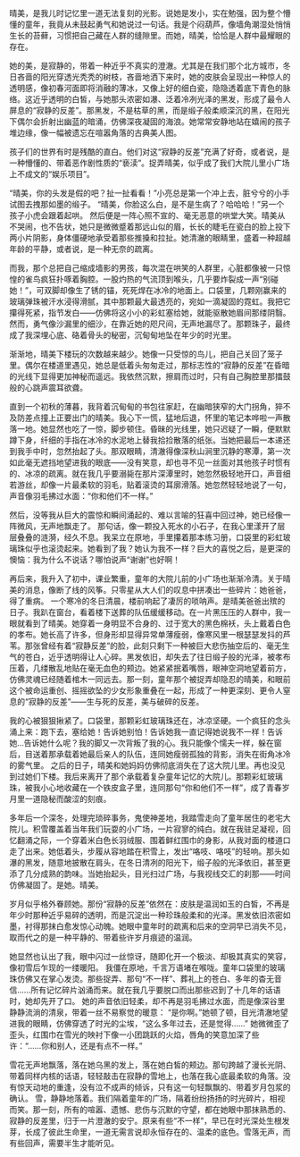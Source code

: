晴美，是我儿时记忆里一道无法复刻的光影。说她是发小，实在勉强，因为整个懵懂的童年，我竟从未鼓起勇气和她说过一句话。我是个闷葫芦，像墙角潮湿处悄悄生长的苔藓，习惯把自己藏在人群的缝隙里。而她，晴美，恰恰是人群中最耀眼的存在。

她的美，是寂静的，带着一种近乎不真实的澄澈。尤其是在我们那个北方城市，冬日吝啬的阳光穿透光秃秃的树枝，吝啬地洒下来时，她的皮肤会呈现出一种惊人的透明感，像初春河面即将消融的薄冰，又像上好的细白瓷，隐隐透着底下青色的脉络。这近乎透明的白皙，与她那头浓密如瀑、泛着冷冽光泽的黑发，形成了最令人屏息的“寂静的反差”。那黑发，不是枯草的黑，而是缎子般柔顺深沉的黑，在阳光下偶尔会折射出幽蓝的暗涌，仿佛深夜凝固的海浪。她常常安静地站在嬉闹的孩子堆边缘，像一幅被遗忘在喧嚣角落的古典美人图。

孩子们的世界有时是残酷的直白。他们对这“寂静的反差”充满了好奇，或者说，是一种懵懂的、带着恶作剧性质的“亵渎”。捉弄晴美，似乎成了我们大院儿里小广场上不成文的“娱乐项目”。

“晴美，你的头发是假的吧？扯一扯看看！”小亮总是第一个冲上去，脏兮兮的小手试图去拽那如墨的缎子。
“晴美，你脸这么白，是不是生病了？哈哈哈！”另一个孩子小虎会跟着起哄。
然后便是一阵心照不宣的、毫无恶意的哄堂大笑。晴美从不哭闹，也不告状，她只是微微蹙着那远山似的眉，长长的睫毛在瓷白的脸上投下两小片阴影，身体僵硬地承受着那些推搡和拉扯。她清澈的眼睛里，盛着一种超越年龄的平静，或者说，是一种无奈的疏离。

而我，那个总把自己缩成墙影的男孩，每次混在哄笑的人群里，心脏都像被一只惊惶的雀鸟疯狂扑啄着胸腔。一股灼热的气流顶到喉头，几乎要炸裂成一声“别碰她！”，可双脚却像生了锈的锚，死死焊在冰冷的地面上。口袋里，几颗刚赢来的玻璃弹珠被汗水浸得滑腻，其中那颗最大最透亮的，宛如一滴凝固的霓虹。我把它攥得死紧，指节发白——仿佛将这小小的彩虹塞给她，就能驱散她眉间那缕阴翳。然而，勇气像沙漏里的细沙，在靠近她的咫尺间，无声地漏尽了。那颗珠子，最终成了我深埋心底、硌着骨头的秘密，沉甸甸地坠在年少的时光里。

渐渐地，晴美下楼玩的次数越来越少。她像一只受惊的鸟儿，把自己关回了笼子里。偶尔在楼道里遇见，她总是低着头匆匆走过，那标志性的“寂静的反差”在昏暗的光线下显得更加神秘而遥远。我依然沉默，擦肩而过时，只有自己胸腔里那擂鼓般的心跳声震耳欲聋。

直到一个初秋的薄暮，我背着沉甸甸的书包往家赶，在幽暗狭窄的大门拐角，猝不及防差点撞上正要出门的晴美。我心下一慌，猛地后退，怀里的笔记本哗啦一声散落一地。她显然也吃了一惊，脚步顿住。昏昧的光线里，她只迟疑了一瞬，便默默蹲下身，纤细的手指在冰冷的水泥地上替我拾捡散落的纸张。当她把最后一本递还到我手中时，忽然抬起了头。那双眼睛，清澈得像深秋山涧里沉静的寒潭，第一次如此毫无遮挡地望进我的眼底——没有笑意，却也寻不见一丝面对其他孩子时惯有的、冰凉的疏离。就在我几乎要溺毙在那片深潭里时，她忽然极轻地开口，声音细若游丝，却像一片最柔软的羽毛，贴着滚烫的耳廓滑落。她忽然轻轻地说了一句，声音像羽毛拂过水面：“你和他们不一样。”

然后，没等我从巨大的震惊和瞬间涌起的、难以言喻的狂喜中回过神，她已经像一阵微风，无声地飘走了。
那句话，像一颗投入死水的小石子，在我心里漾开了层层叠叠的涟漪，经久不息。我呆立在原地，手里攥着那本练习册，口袋里的彩虹玻璃珠似乎也滚烫起来。她看到了我？她认为我不一样？巨大的喜悦之后，是更深的懊恼：我为什么不说话？哪怕说声“谢谢”也好啊！

再后来，我升入了初中，课业繁重，童年的大院儿前的小广场也渐渐冷清。关于晴美的消息，像断了线的风筝。只零星从大人们的叹息中拼凑出一些碎片：她爸爸，得了重病。
一个寒冷的冬日清晨，楼前响起了凄厉的唢呐声。是晴美爸爸出殡的日子。我趴在窗台，看着楼下送葬的队伍缓缓移动。在一片黑压压的人群中，我一眼就看到了晴美。她穿着一身明显不合身的、过于宽大的黑色棉袄，头上戴着白色的孝布。她长高了许多，但身形却显得异常单薄瘦弱，像寒风里一根瑟瑟发抖的芦苇。那张曾经有着“寂静反差”的脸，此刻只剩下一种被巨大悲伤抽空后的、毫无生气的苍白，近乎透明得让人心碎。黑发依旧，却失去了往日缎子般的光泽，被孝布压着，几缕散乱地贴在毫无血色的颊边。她紧紧抿着嘴唇，眼神空洞地望着前方，仿佛灵魂已经随着棺木一同远去。那一刻，童年那个被捉弄却隐忍的晴美，和眼前这个被命运重创、摇摇欲坠的少女形象重叠在一起，形成了一种更深刻、更令人窒息的“寂静的反差”——生与死的反差，美与破碎的反差。

我的心被狠狠揪紧了。口袋里，那颗彩虹玻璃珠还在，冰凉坚硬。一个疯狂的念头涌上来：跑下去，塞给她！告诉她别怕！告诉她我一直记得她说我不一样！告诉她…告诉她什么呢？我的脚又一次背叛了我的心。我只能像个懦夫一样，躲在窗后，目送着那承载着她最后亲人的队伍，连同她瘦弱孤独的背影，消失在街角冰冷的雾气里。
之后的日子，晴美和她妈妈仿佛彻底消失在了这大院儿里。再也没见到过她们下楼。我后来离开了那个承载着复杂童年记忆的大院儿。那颗彩虹玻璃珠，被我小心地收藏在一个铁皮盒子里，连同那句“你和他们不一样”，成了青春岁月里一道隐秘而酸涩的刻痕。

多年后一个深冬，处理完琐碎事务，鬼使神差地，我踏雪走向了童年居住的老宅大院儿。积雪覆盖着当年我们玩耍的小广场，一片寂寥的纯白。就在我驻足凝视，回忆翻涌之际，一个穿着米白色长羽绒服、围着鲜红围巾的身影，从我对面的楼道口走了出来。她低着头，步履从容地踏在积雪上，发出“咯吱、咯吱”的轻响。那头如瀑的黑发，随意地披散在肩头，在冬日清冽的阳光下，缎子般的光泽依旧，甚至更添了几分成熟的韵味。当她抬起头，目光扫过广场，与我视线交汇的刹那——时间仿佛凝固了。是她。晴美。

岁月似乎格外眷顾她。那份“寂静的反差”依然在：皮肤是温润如玉的白皙，不再是年少时那种近乎易碎的透明，而是沉淀出一种珍珠般柔和的光泽。黑发依旧浓密如墨，衬得那抹白愈发惊心动魄。她眼中童年时的疏离和后来的空洞早已消失不见，取而代之的是一种平静的、带着些许岁月痕迹的温润。

她显然也认出了我，眼中闪过一丝惊讶，随即化开一个极淡、却极其真实的笑容，像初雪后乍现的一缕暖阳。
我僵在原地，千言万语堵在喉咙。童年口袋里的玻璃珠仿佛又在掌心发烫。那些捉弄、那句“不一样”、葬礼上的苍白、多年的杳无音信……所有记忆碎片汹涌而来。就在我几乎要脱口而出那些迟到了十几年的话语时，她却先开了口。
她的声音依旧轻柔，却不再是羽毛拂过水面，而是像深谷里静静流淌的清泉，带着一丝不易察觉的暖意：
“是你啊。”她顿了顿，目光清澈地望进我的眼睛，仿佛穿透了时光的尘埃，“这么多年过去，还是觉得……”
她微微歪了歪头，红围巾在雪光的映衬下像一小团跳跃的火焰，唇角的笑意加深了些许：“……你和别人，还是有点不一样。”

雪花无声地飘落，落在她乌黑的发上，落在她白皙的颊边。那句跨越了漫长光阴、带着同样内核的话语，轻轻敲击在寂静的雪地上，也落在我心底最柔软的角落。没有惊天动地的重逢，没有泣不成声的倾诉，只有这一句轻飘飘的、带着岁月包浆的确认。
雪，静静地落着。我们隔着童年的广场，隔着纷纷扬扬的时光碎片，相视而笑。那一刻，所有的喧嚣、遗憾、悲伤与沉默的守望，都在她眼中那抹熟悉的、寂静的反差里，归于一片澄澈的安宁。原来有些“不一样”，早已在时光深处生根发芽，长成了彼此生命里，一道无需言说却永恒存在的、温柔的底色。雪落无声，而有些回声，需要半生才能听见。
